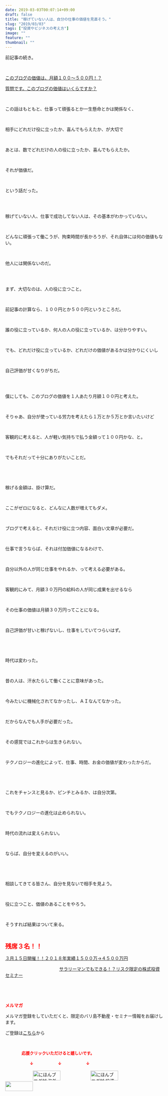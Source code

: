 ```yaml
---
date: 2019-03-03T00:07:14+09:00
draft: false
title: "稼げていない人は、自分の仕事の価値を見直そう。"
slug: "2019/03/03"
tags: ["投資やビジネスの考え方"]
image: ""
feature: ""
thumbnail: ""
---
```

<p>前記事の続き。</p><p> </p><p><a href="entry-12443667329.html" target="_blank">このブログの価値は、月額１００～５００円！？</a></p><p><a href="entry-12443442754.html" target="_blank">質問です。このブログの価値はいくらですか？</a></p><p> </p><p>この話はもともと、仕事って頑張るとか一生懸命とかは関係なく、</p><p> </p><p>相手にどれだけ役に立ったか、喜んでもらえたか、が大切で</p><p> </p><p>あとは、数でどれだけの人の役に立ったか、喜んでもらえたか。</p><p> </p><p>それが価値だ。</p><p> </p><p>という話だった。</p><p> </p><p><br/>稼げていない人、仕事で成功してない人は、その基本がわかっていない。</p><p> </p><p>どんなに頑張って働こうが、拘束時間が長かろうが、それ自体には何の価値もない。</p><p> </p><p>他人には関係ないのだ。</p><p> </p><p><br/>まず、大切なのは、人の役に立つこと。</p><p> </p><p>前記事の計算なら、１００円とか５００円というところだ。</p><p> </p><p>誰の役に立っているか、何人の人の役に立っているか、は分かりやすい。</p><p> </p><p>でも、どれだけ役に立っているか、どれだけの価値があるかは分かりにくいし</p><p> </p><p>自己評価が甘くなりがちだ。</p><p> </p><p><br/>僕にしても、このブログの価値を１人あたり月額１００円と考えた。</p><p> </p><p>そりゃあ、自分が使っている労力を考えたら１万とか５万とか言いたいけど</p><p> </p><p>客観的に考えると、人が軽い気持ちで払う金額って１００円かな、と。</p><p> </p><p>でもそれだって十分にありがたいことだ。</p><p> </p><p> </p><p>稼げる金額は、掛け算だ。</p><p> </p><p>ここがゼロになると、どんなに人数が増えてもダメ。</p><p> </p><p>ブログで考えると、それだけ役に立つ内容、面白い文章が必要だ。</p><p> </p><p>仕事で言うならば、それは付加価値になるわけで、</p><p> </p><p>自分以外の人が同じ仕事をやれるか、って考える必要がある。</p><p> </p><p>客観的にみて、月額３０万円の給料の人が同じ成果を出せるなら</p><p> </p><p>その仕事の価値は月額３０万円ってことになる。</p><p> </p><p>自己評価が甘いと稼げないし、仕事をしていてつらいはず。</p><p> </p><p> </p><p>時代は変わった。</p><p> </p><p>昔の人は、汗水たらして働くことに意味があった。</p><p> </p><p>今みたいに機械化されてなかったし、ＡＩなんてなかった。</p><p> </p><p>だからなんでも人手が必要だった。</p><p> </p><p>その感覚ではこれからは生きられない。</p><p> </p><p>テクノロジーの進化によって、仕事、時間、お金の価値が変わったからだ。</p><p> </p><p> </p><p>これをチャンスと見るか、ピンチとみるか、は自分次第。</p><p> </p><p>でもテクノロジーの進化は止められない。</p><p> </p><p>時代の流れは変えられない。</p><p> </p><p>ならば、自分を変えるのがいい。</p><p> </p><p> </p><p>相談してきてる皆さん、自分を見ないで相手を見よう。</p><p> </p><p>役に立つこと、価値のあることをやろう。</p><p> </p><p>そうすれば結果はついて来る。</p><p> </p><p><span style="font-size: 1.4em;"><span style="font-weight: bold;"><span style="color: rgb(255, 0, 0);">残席３名！！</span></span></span></p><p><a href="entry-12439962299.html" target="_blank">３月１５日開催！！</a><a href="entry-12439962299.html" target="_blank">２０１８年実績１５００万→４５００万円</a>           </p><p>　　　　　　　　　　　　 <a href="entry-12439962299.html" target="_blank">サラリーマンでもできる！？リスク限定の株式投資セミナー</a></p><p> </p><p> </p><p><span style="font-weight: bold;"><span style="color: rgb(255, 0, 0);">メルマガ</span></span></p><p>メルマガ登録をしていただくと、限定のバリ島不動産・セミナー情報をお届けします。</p><p>ご登録は<a href="f9eeVI" target="_blank">こちら</a>から</p><p style="text-align: center;"> </p><p><font color="#ff0000" size="2"><strong>　　　　応援クリックいただけると嬉しいです。</strong></font></p><p><font color="#ff0000" size="2"><strong>　　　　　　↓　　　　　　↓　　　　　　↓</strong></font></p><p><a href="ranking.html?p_cid=01260127" id="&amp;blogmura_banner"><img alt="にほんブログ村 海外生活ブログ バリ島情報へ" border="0" height="31" src="data:image/svg+xml;charset=utf-8,%3Csvg%20xmlns%3D%22http%3A%2F%2Fwww.w3.org%2F2000%2Fsvg%22%20title%3D%22Placeholder%20for%20Images%22%20role%3D%22presentation%22%20viewBox%3D%220%200%2088%2031%22%20%2F%3E" width="88" data-src="//overseas.blogmura.com/bali/img/bali88_31.gif" style="aspect-ratio: auto 88 / 31;"/><noscript><img alt="にほんブログ村 海外生活ブログ バリ島情報へ" border="0" height="31" src="//overseas.blogmura.com/bali/img/bali88_31.gif" width="88"></noscript></a>  <a href="ranking.html?p_cid=01260127" id="&amp;blogmura_banner"><img alt="にほんブログ村 投資ブログ 不動産投資へ" border="0" height="31" src="data:image/svg+xml;charset=utf-8,%3Csvg%20xmlns%3D%22http%3A%2F%2Fwww.w3.org%2F2000%2Fsvg%22%20title%3D%22Placeholder%20for%20Images%22%20role%3D%22presentation%22%20viewBox%3D%220%200%2088%2031%22%20%2F%3E" width="88" data-src="//investment.blogmura.com/hudousantoushi/img/hudousantoushi88_31.gif" style="aspect-ratio: auto 88 / 31;"/><noscript><img alt="にほんブログ村 投資ブログ 不動産投資へ" border="0" height="31" src="//investment.blogmura.com/hudousantoushi/img/hudousantoushi88_31.gif" width="88"></noscript></a> <a href="link.php?1804582" title="人気ブログランキングへ"><img border="0" height="31" src="data:image/svg+xml;charset=utf-8,%3Csvg%20xmlns%3D%22http%3A%2F%2Fwww.w3.org%2F2000%2Fsvg%22%20title%3D%22Placeholder%20for%20Images%22%20role%3D%22presentation%22%20viewBox%3D%220%200%2088%2031%22%20%2F%3E" width="88" data-src="https://blog.with2.net/img/banner/banner_22.gif" style="aspect-ratio: auto 88 / 31;"/><noscript><img border="0" height="31" src="https://blog.with2.net/img/banner/banner_22.gif" width="88"></noscript></a></p><p> </p>

